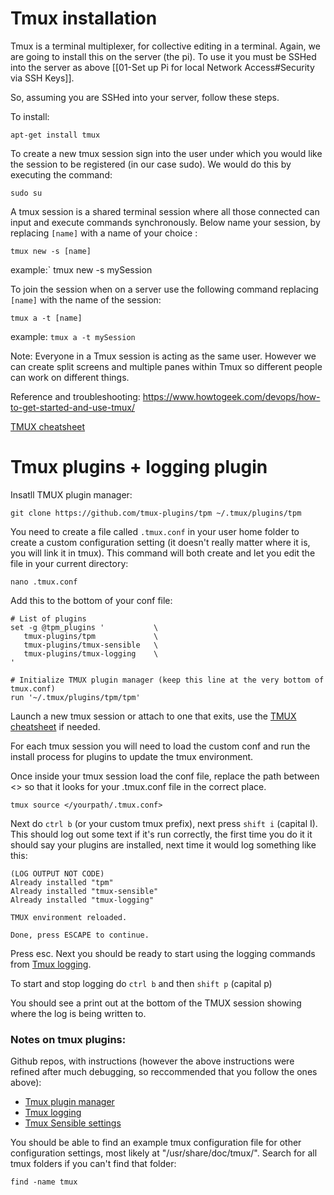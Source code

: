 # Tmux installation

Tmux is a terminal multiplexer, for collective editing in a terminal. Again, we are going to install this on the server (the pi). To use it you must be SSHed into the server as above  [[01-Set up Pi for local Network Access#Security via SSH Keys]].

So, assuming you are SSHed into your server, follow these steps.

To install:

``` shell
apt-get install tmux
```

To create a new tmux session sign into the user under which you would like the session to be registered (in our case sudo). We would do this by executing the command:

``` shell
sudo su
```

A tmux session is a shared terminal session where all those connected can input and execute commands synchronously. Below name your session, by replacing `[name]` with a name of your choice :

``` shell
tmux new -s [name]  
```

example:` tmux new -s mySession

To join the session when on a server use the following command replacing `[name]` with the name of the session:

``` shell
tmux a -t [name] 
```

example: `tmux a -t mySession`

Note: Everyone in a Tmux session is acting as the same user. However we can create split screens and multiple panes within Tmux so different people can work on different things. 

Reference and troubleshooting: https://www.howtogeek.com/devops/how-to-get-started-and-use-tmux/


[TMUX cheatsheet](https://tmuxcheatsheet.com/)


# Tmux plugins + logging plugin

Insatll TMUX plugin manager:

```
git clone https://github.com/tmux-plugins/tpm ~/.tmux/plugins/tpm
```

You need to create a file called `.tmux.conf` in your user home folder to create a custom configuration setting (it doesn't really matter where it is, you will link it in tmux). This command will both create and let you edit the file in your current directory:
``` shell
nano .tmux.conf
```

Add this to the bottom of your conf file:
```  
# List of plugins
set -g @tpm_plugins '           \
   tmux-plugins/tpm             \
   tmux-plugins/tmux-sensible   \
   tmux-plugins/tmux-logging    \
'

# Initialize TMUX plugin manager (keep this line at the very bottom of tmux.conf)
run '~/.tmux/plugins/tpm/tpm'

```

Launch a new tmux session or attach to one that exits, use the [TMUX cheatsheet](https://tmuxcheatsheet.com/) if needed.

For each tmux session you will need to load the custom conf and run the install process for plugins to update the tmux environment.

Once inside your tmux session load the conf file, replace the path between <> so that it looks for your .tmux.conf file in the correct place.

``` shell
tmux source </yourpath/.tmux.conf>
```

Next do `ctrl b` (or your custom tmux prefix), next press `shift i` (capital I). This should log out some text if it's run correctly, the first time you do it it should say your plugins are installed, next time it would log something like this:

```
(LOG OUTPUT NOT CODE)
Already installed "tpm"                                                                       
Already installed "tmux-sensible"                               
Already installed "tmux-logging"

TMUX environment reloaded.      

Done, press ESCAPE to continue. 
```

Press esc. Next you should be ready to start using the logging commands from [Tmux logging](https://github.com/tmux-plugins/tmux-logging).

To start and stop logging do `ctrl b` and then `shift p` (capital p)

You should see a print out at the bottom of the TMUX session showing where the log is being written to. 


### Notes on tmux plugins:

Github repos, with instructions (however the above instructions were refined after much debugging, so reccommended that you follow the ones above):
- [Tmux plugin manager](https://github.com/tmux-plugins/tpm)
- [Tmux logging](https://github.com/tmux-plugins/tmux-logging)
- [Tmux Sensible settings](https://github.com/tmux-plugins/tmux-sensible)

You should be able to find an example tmux configuration file for other configuration settings, most likely at "/usr/share/doc/tmux/". Search for all tmux folders if you can't find that folder:
``` shell
find -name tmux
```



